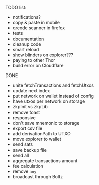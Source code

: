 TODO list:

- notifications?
- copy & paste in mobile
- qrcode scanner in firefox
- tests
- documentation
- cleanup code
- smart reload
- show blinders on explorer???
- paying to other Thor
- build error on Cloudflare

DONE

- unite fetchTransactions and fetchUtxos
- update next index
- put network on wallet instead of config
- have utxos per network on storage
- zkpInit vs zkpLib
- remove toast
- responsive
- don't save mnemonic to storage
- export csv file
- add derivationPath to UTXO
- move explorer to wallet
- send sats
- save backup file
- send all
- aggregate transactions amount
- fee calculation
- remove `any`
- broadcast through Boltz
